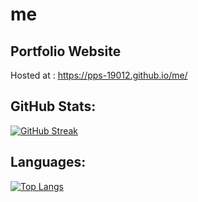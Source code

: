 # me
## Portfolio Website
Hosted at : https://pps-19012.github.io/me/

## GitHub Stats:
[![GitHub Streak](https://github-readme-streak-stats.herokuapp.com?user=pps-19012&theme=tokyonight&hide_border=true&date_format=M%20j%5B%2C%20Y%5D)](https://git.io/streak-stats)

## Languages:
[![Top Langs](https://github-readme-stats.vercel.app/api/top-langs/?username=plugyawn&layout=compact&theme=vision-friendly-dark)](https://github.com/anuraghazra/github-readme-stats)
